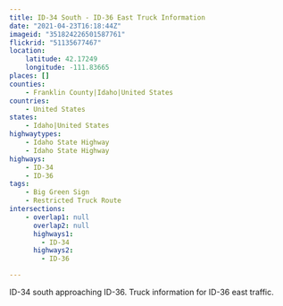 ```yaml
---
title: ID-34 South - ID-36 East Truck Information
date: "2021-04-23T16:18:44Z"
imageid: "351824226501587761"
flickrid: "51135677467"
location:
    latitude: 42.17249
    longitude: -111.83665
places: []
counties:
    - Franklin County|Idaho|United States
countries:
    - United States
states:
    - Idaho|United States
highwaytypes:
    - Idaho State Highway
    - Idaho State Highway
highways:
    - ID-34
    - ID-36
tags:
    - Big Green Sign
    - Restricted Truck Route
intersections:
    - overlap1: null
      overlap2: null
      highways1:
        - ID-34
      highways2:
        - ID-36

---
```

ID-34 south approaching ID-36.  Truck information for ID-36 east traffic.